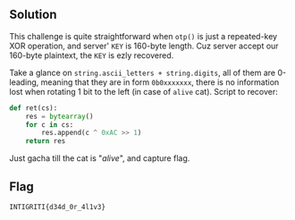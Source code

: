 ## Solution

This challenge is quite straightforward when `otp()` is just a repeated-key XOR operation, and server' `KEY` is 160-byte length. Cuz server accept our 160-byte plaintext, the `KEY` is ezly recovered.     


Take a glance on `string.ascii_letters + string.digits`, all of them are 0-leading, meaning that they are in form `0b0xxxxxxx`, there is no information lost when rotating 1 bit to the left (in case of `alive` cat). Script to recover:

```python
def ret(cs):
    res = bytearray()
    for c in cs:
        res.append(c ^ 0xAC >> 1)
    return res
```

Just gacha till the cat is "_alive_", and capture flag.


## Flag
```
INTIGRITI{d34d_0r_4l1v3}
```